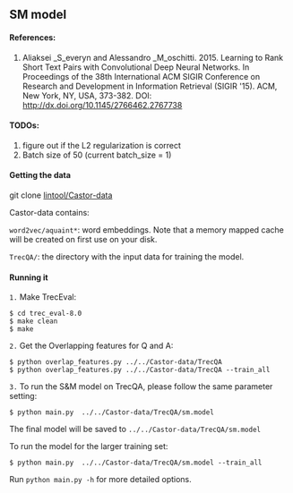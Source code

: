 ## SM model 

#### References:
1. Aliaksei _S_everyn and Alessandro _M_oschitti. 2015. Learning to Rank Short Text Pairs with Convolutional Deep Neural Networks. In Proceedings of the 38th International ACM SIGIR Conference on Research and Development in Information Retrieval (SIGIR '15). ACM, New York, NY, USA, 373-382. DOI: http://dx.doi.org/10.1145/2766462.2767738


#### TODOs:
1. figure out if the L2 regularization is correct
2. Batch size of 50 (current batch_size = 1)


#### Getting the data

git clone [lintool/Castor-data](https://github.com/lintool/Castor-data)

Castor-data contains:

```word2vec/aquaint*```: word embeddings.
Note that a memory mapped cache will be created on first use on your disk.

```TrecQA/```: the directory with the input data for training the model.


#### Running it

``1.`` Make TrecEval:
```
$ cd trec_eval-8.0
$ make clean
$ make
```

``2.`` Get the Overlapping features for Q and A:
```
$ python overlap_features.py ../../Castor-data/TrecQA
$ python overlap_features.py ../../Castor-data/TrecQA --train_all
```

``3.`` To run the S&M model on TrecQA, please follow the same parameter setting:
```
$ python main.py  ../../Castor-data/TrecQA/sm.model
```
The final model will be saved to ```../../Castor-data/TrecQA/sm.model```

To run the model for the larger training set:
```
$ python main.py  ../../Castor-data/TrecQA/sm.model --train_all
```


Run ```python main.py -h``` for more detailed options.

